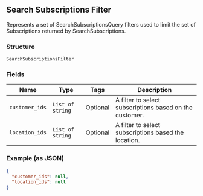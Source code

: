 ## Search Subscriptions Filter

Represents a set of SearchSubscriptionsQuery filters used to limit the set of Subscriptions returned by SearchSubscriptions.

### Structure

`SearchSubscriptionsFilter`

### Fields

| Name | Type | Tags | Description |
|  --- | --- | --- | --- |
| `customer_ids` | `List of string` | Optional | A filter to select subscriptions based on the customer. |
| `location_ids` | `List of string` | Optional | A filter to select subscriptions based the location. |

### Example (as JSON)

```json
{
  "customer_ids": null,
  "location_ids": null
}
```

